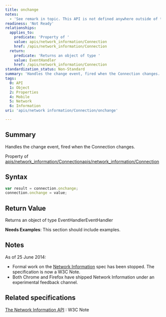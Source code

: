 ```yaml
---
title: onchange
notes:
  - 'See remark in topic. This API is not defined anywhere outside of the Network Information API W3C Note [1]. Also, this form lacks the specifications template.'
readiness: 'Not Ready'
relationships:
  applies_to:
    predicate: 'Property of '
    value: apis/network_information/Connection
    href: /apis/network_information/Connection
  return:
    predicate: 'Returns an object of type '
    value: EventHandler
    href: /apis/network_information/Connection
standardization_status: Non-Standard
summary: 'Handles the change event, fired when the Connection changes.'
tags:
  0: API
  1: Object
  2: Properties
  4: Mobile
  5: Network
  6: Information
uri: 'apis/network information/Connection/onchange'

---
```

## Summary

Handles the change event, fired when the Connection changes.

Property of [apis/network\_information/Connection](/apis/network_information/Connection)[apis/network\_information/Connection](/apis/network_information/Connection)

## Syntax

``` js
var result = connection.onchange;
connection.onchange = value;
```

## Return Value

Returns an object of type EventHandlerEventHandler

**Needs Examples**: This section should include examples.

## Notes

As of 25 June 2014:

-   Formal work on the [Network Information](http://www.w3.org/TR/netinfo-api/) spec has been stopped. The specification is now a W3C Note.
-   Both Chrome and Firefox have shipped Network Information under an experimental feedback channel.

## Related specifications

[The Network Information API](http://www.w3.org/TR/netinfo-api/)
:   W3C Note
